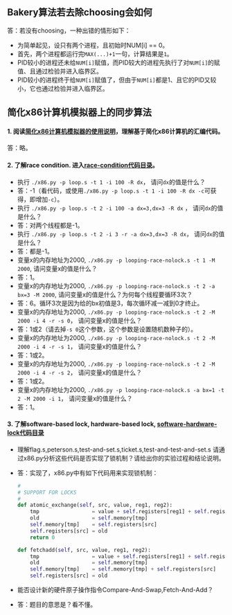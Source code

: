 ## Bakery算法若去除choosing会如何

答：若没有choosing，一种出错的情形如下：
 - 为简单起见，设只有两个进程，且初始时NUM[i] == 0。
 - 首先，两个进程都运行完`MAX(...)+1`一句，计算结果是`1`。
 - PID较小的进程还未给`NUM[i]`赋值，而PID较大的进程先执行了对`NUM[i]`的赋值、且通过检验并进入临界区。
 - PID较小的进程终于给`NUM[i]`赋值了，但由于`NUM[i]`都是1、且它的PID又较小，它也通过检验并进入临界区。

## 简化x86计算机模拟器上的同步算法

#### 1. 阅读[简化x86计算机模拟器的使用说明](https://github.com/chyyuu/ucore_lab/blob/master/related_info/lab7/lab7-spoc-exercise.md)，理解基于简化x86计算机的汇编代码。

答：略。

#### 2. 了解race condition. 进入[race-condition代码目录](https://github.com/chyyuu/ucore_lab/tree/master/related_info/lab7/race-condition)。

- 执行 `./x86.py -p loop.s -t 1 -i 100 -R dx`， 请问`dx`的值是什么？
 - 答：-1（看代码，或使用`./x86.py -p loop.s -t 1 -i 100 -R dx -c`可获得，即增加`-c`）。
- 执行 `./x86.py -p loop.s -t 2 -i 100 -a dx=3,dx=3 -R dx` ， 请问`dx`的值是什么？
 - 答：对两个线程都是-1。
- 执行 `./x86.py -p loop.s -t 2 -i 3 -r -a dx=3,dx=3 -R dx`， 请问`dx`的值是什么？
 - 答：都是-1。
- 变量x的内存地址为2000, `./x86.py -p looping-race-nolock.s -t 1 -M 2000`, 请问变量x的值是什么？
 - 答：1。
- 变量x的内存地址为2000, `./x86.py -p looping-race-nolock.s -t 2 -a bx=3 -M 2000`, 请问变量x的值是什么？为何每个线程要循环3次？
 - 答：6。循环3次是因为给的bx初值是3，每次循环减一减到0才终止。
- 变量x的内存地址为2000, `./x86.py -p looping-race-nolock.s -t 2 -M 2000 -i 4 -r -s 0`， 请问变量x的值是什么？
 - 答：1或2（请去掉`-s 0`这个参数，这个参数是设置随机数种子的）。
- 变量x的内存地址为2000, `./x86.py -p looping-race-nolock.s -t 2 -M 2000 -i 4 -r -s 1`， 请问变量x的值是什么？
 - 答：1或2。
- 变量x的内存地址为2000, `./x86.py -p looping-race-nolock.s -t 2 -M 2000 -i 4 -r -s 2`， 请问变量x的值是什么？ 
 - 答：1或2。
- 变量x的内存地址为2000, `./x86.py -p looping-race-nolock.s -a bx=1 -t 2 -M 2000 -i 1`， 请问变量x的值是什么？ 
 - 答：1。

#### 3. 了解software-based lock, hardware-based lock, [software-hardware-lock代码目录](https://github.com/chyyuu/ucore_lab/tree/master/related_info/lab7/software-hardware-locks)

- 理解flag.s,peterson.s,test-and-set.s,ticket.s,test-and-test-and-set.s 请通过x86.py分析这些代码是否实现了锁机制？请给出你的实验过程和结论说明。
 - 答：实现了，x86.py中有如下代码用来实现锁机制：
     ```python
     #
     # SUPPORT FOR LOCKS
     #
     def atomic_exchange(self, src, value, reg1, reg2):
         tmp                 = value + self.registers[reg1] + self.registers[reg2]
         old                 = self.memory[tmp]
         self.memory[tmp]    = self.registers[src]
         self.registers[src] = old
         return 0
   
     def fetchadd(self, src, value, reg1, reg2):
         tmp                 = value + self.registers[reg1] + self.registers[reg2]
         old                 = self.memory[tmp]
         self.memory[tmp]    = self.memory[tmp] + self.registers[src] 
         self.registers[src] = old
     ```

- 能否设计新的硬件原子操作指令Compare-And-Swap,Fetch-And-Add？
 - 答：题目的意思是？看不懂。 
